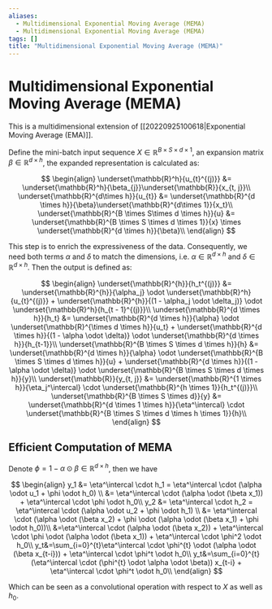 ```yaml
---
aliases:
  - Multidimensional Exponential Moving Average (MEMA)
  - Multidimensional Exponential Moving Average (MEMA)
tags: []
title: "Multidimensional Exponential Moving Average (MEMA)"
---
```


# Multidimensional Exponential Moving Average (MEMA)

This is a multidimensional extension of [[20220925100618|Exponential Moving Average (EMA)]].

Define the mini-batch input sequence $X \in \mathbb{R}^{B \times S \times d \times 1}$, an expansion matrix $\beta \in \mathbb{R}^{d \times h}$, the expanded representation is calculated as:

$$
\begin{align}
\underset{\mathbb{R}^h}{u_{t}^{(j)}} &= \underset{\mathbb{R}^h}{\beta_{j}}\underset{\mathbb{R}}{x_{t, j}}\\
\underset{\mathbb{R}^{d\times h}}{u_{t}} &= \underset{\mathbb{R}^{d \times h}}{\beta}\underset{\mathbb{R}^{d\times 1}}{x_t}\\
\underset{\mathbb{R}^{B \times S\times d \times h}}{u} &= \underset{\mathbb{R}^{B \times S \times d \times 1}}{x} \times \underset{\mathbb{R}^{d \times h}}{\beta}\\
\end{align}
$$

This step is to enrich the expressiveness of the data. Consequently, we need both terms $\alpha$ and $\delta$ to match the dimensions, i.e. $\alpha \in \mathbb{R}^{d\times h}$ and $\delta \in \mathbb{R}^{d \times h}$. Then the output is defined as:

$$
\begin{align}
\underset{\mathbb{R}^{h}}{h_t^{(j)}} &= \underset{\mathbb{R}^{h}}{\alpha_j} \odot \underset{\mathbb{R}^h}{u_{t}^{(j)}} + \underset{\mathbb{R}^{h}}{(1 - \alpha_j \odot \delta_j)} \odot \underset{\mathbb{R}^h}{h_{t - 1}^{(j)}}\\
\underset{\mathbb{R}^{d \times h}}{h_t} &= \underset{\mathbb{R}^{d \times h}}{\alpha} \odot \underset{\mathbb{R}^{\times d \times h}}{u_t} + \underset{\mathbb{R}^{d \times h}}{(1 - \alpha \odot \delta)} \odot \underset{\mathbb{R}^{d \times h}}{h_{t-1}}\\
\underset{\mathbb{R}^{B \times S \times d \times h}}{h} &= \underset{\mathbb{R}^{d \times h}}{\alpha} \odot \underset{\mathbb{R}^{B \times S \times d \times h}}{u} + \underset{\mathbb{R}^{d \times h}}{(1 - \alpha \odot \delta)} \odot \underset{\mathbb{R}^{B \times S \times d \times h}}{y}\\
\underset{\mathbb{R}}{y_{t, j}} &= \underset{\mathbb{R}^{1 \times h}}{\eta_j^\intercal} \cdot \underset{\mathbb{R}^{h \times 1}}{h_t^{(j)}}\\
\underset{\mathbb{R}^{B \times S \times d}}{y} &= \underset{\mathbb{R}^{d \times 1 \times h}}{\eta^\intercal} \cdot \underset{\mathbb{R}^{B \times S \times d \times h \times 1}}{h}\\
\end{align}
$$

## Efficient Computation of MEMA

Denote $\phi = 1 - \alpha \odot \beta \in \mathbb{R}^{d \times h}$, then we have

$$
\begin{align}
y_1 &= \eta^\intercal \cdot h_1 = \eta^\intercal \cdot (\alpha \odot u_1 + \phi \odot h_0) \\
&= \eta^\intercal \cdot (\alpha \odot (\beta x_1)) + \eta^\intercal \cdot \phi \odot h_0\\
y_2 &= \eta^\intercal \cdot h_2 = \eta^\intercal \cdot (\alpha \odot u_2 + \phi \odot h_1) \\
&= \eta^\intercal \cdot (\alpha \odot (\beta x_2) + \phi \odot (\alpha \odot  (\beta x_1) + \phi \odot h_0))\\
&=\eta^\intercal \cdot (\alpha \odot (\beta x_2)) + \eta^\intercal \cdot \phi \odot (\alpha \odot (\beta x_1)) + \eta^\intercal \cdot \phi^2 \odot h_0\\
y_t&=\sum_{i=0}^{t}\eta^\intercal \cdot \phi^{t} \odot (\alpha \odot (\beta x_{t-i})) + \eta^\intercal \cdot \phi^t \odot h_0\\
y_t&=\sum_{i=0}^{t}(\eta^\intercal \cdot (\phi^{t} \odot \alpha \odot \beta)) x_{t-i} + \eta^\intercal \cdot \phi^t \odot h_0\\
\end{align}
$$

Which can be seen as a convolutional operation with respect to $X$ as well as $h_0$.
